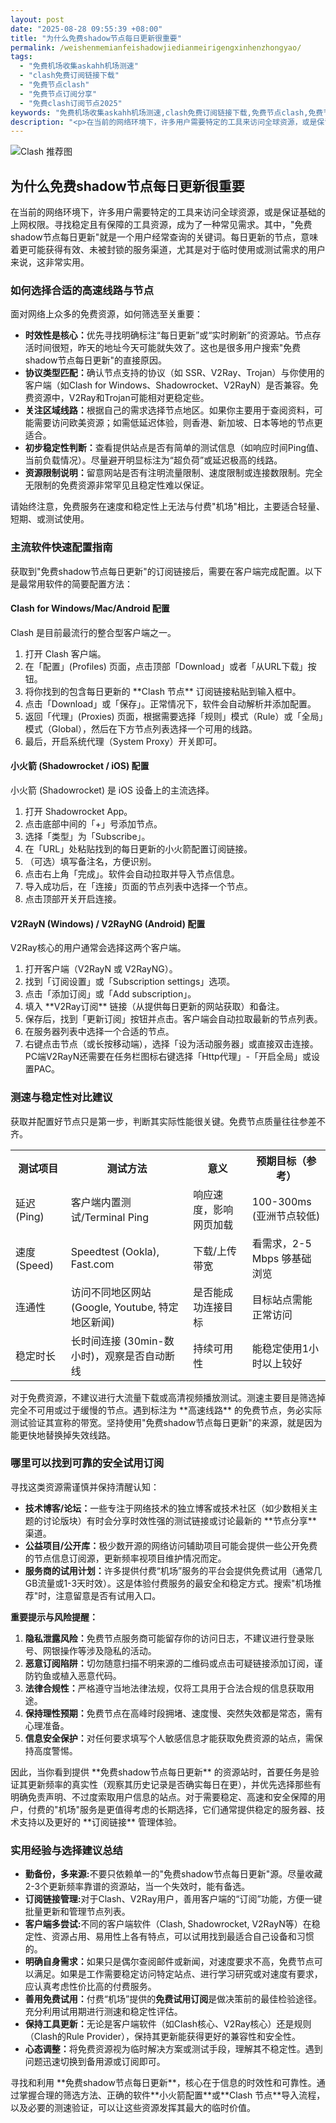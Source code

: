 ```yaml
---
layout: post
date: "2025-08-28 09:55:39 +08:00"
title: "为什么免费shadow节点每日更新很重要"
permalink: /weishenmemianfeishadowjiedianmeirigengxinhenzhongyao/
tags:
  - "免费机场收集askahh机场测速"
  - "clash免费订阅链接下载"
  - "免费节点clash"
  - "免费节点订阅分享"
  - "免费clash订阅节点2025"
keywords: "免费机场收集askahh机场测速,clash免费订阅链接下载,免费节点clash,免费节点订阅分享,免费clash订阅节点2025"
description: "<p>在当前的网络环境下，许多用户需要特定的工具来访问全球资源，或是保证基础的上网权限。寻找稳定且有保障的工具资源，成为了一种常见需求。其中，免费shadow节点每日更新就是一个用户经常查询的关键词。每日更新的节点，意味着更可能获得有效、未被封锁的服务渠道，尤其是对于临时使用或测试需求的用户来说，这非常实用。</p>"
---
```


![Clash 推荐图](https://clashjd.github.io/assets/img/免费clash节点.png)

## 为什么免费shadow节点每日更新很重要

<p>在当前的网络环境下，许多用户需要特定的工具来访问全球资源，或是保证基础的上网权限。寻找稳定且有保障的工具资源，成为了一种常见需求。其中，"免费shadow节点每日更新"就是一个用户经常查询的关键词。每日更新的节点，意味着更可能获得有效、未被封锁的服务渠道，尤其是对于临时使用或测试需求的用户来说，这非常实用。</p>
<h3>如何选择合适的高速线路与节点</h3>
<p>面对网络上众多的免费资源，如何筛选至关重要：</p>
<ul>
<li><strong>时效性是核心：</strong>优先寻找明确标注“每日更新”或“实时刷新”的资源站。节点存活时间很短，昨天的地址今天可能就失效了。这也是很多用户搜索"免费shadow节点每日更新"的直接原因。</li>
<li><strong>协议类型匹配：</strong>确认节点支持的协议（如 SSR、V2Ray、Trojan）与你使用的客户端（如Clash for Windows、Shadowrocket、V2RayN）是否兼容。免费资源中，V2Ray和Trojan可能相对更稳定些。</li>
<li><strong>关注区域线路：</strong>根据自己的需求选择节点地区。如果你主要用于查阅资料，可能需要访问欧美资源；如需低延迟体验，则香港、新加坡、日本等地的节点更适合。</li>
<li><strong>初步稳定性判断：</strong>查看提供站点是否有简单的测试信息（如响应时间Ping值、当前负载情况）。尽量避开明显标注为“超负荷”或延迟极高的线路。</li>
<li><strong>资源限制说明：</strong>留意网站是否有注明流量限制、速度限制或连接数限制。完全无限制的免费资源非常罕见且稳定性难以保证。</li>
</ul>
<p>请始终注意，免费服务在速度和稳定性上无法与付费"机场"相比，主要适合轻量、短期、或测试使用。</p>
<h3>主流软件快速配置指南</h3>
<p>获取到"免费shadow节点每日更新"的订阅链接后，需要在客户端完成配置。以下是最常用软件的简要配置方法：</p>
<h4>Clash for Windows/Mac/Android 配置</h4>
<p>Clash 是目前最流行的整合型客户端之一。</p>
<ol>
<li>打开 Clash 客户端。</li>
<li>在「配置」(Profiles) 页面，点击顶部「Download」或者「从URL下载」按钮。</li>
<li>将你找到的包含每日更新的 **Clash 节点** 订阅链接粘贴到输入框中。</li>
<li>点击「Download」或「保存」。正常情况下，软件会自动解析并添加配置。</li>
<li>返回「代理」(Proxies) 页面，根据需要选择「规则」模式（Rule）或「全局」模式（Global），然后在下方节点列表选择一个可用的线路。</li>
<li>最后，开启系统代理（System Proxy）开关即可。</li>
</ol>
<h4>小火箭 (Shadowrocket / iOS) 配置</h4>
<p>小火箭 (Shadowrocket) 是 iOS 设备上的主流选择。</p>
<ol>
<li>打开 Shadowrocket App。</li>
<li>点击底部中间的「+」号添加节点。</li>
<li>选择「类型」为「Subscribe」。</li>
<li>在「URL」处粘贴找到的每日更新的小火箭配置订阅链接。</li>
<li>（可选）填写备注名，方便识别。</li>
<li>点击右上角「完成」。软件会自动拉取并导入节点信息。</li>
<li>导入成功后，在「连接」页面的节点列表中选择一个节点。</li>
<li>点击顶部开关开启连接。</li>
</ol>
<h4>V2RayN (Windows) / V2RayNG (Android) 配置</h4>
<p>V2Ray核心的用户通常会选择这两个客户端。</p>
<ol>
<li>打开客户端（V2RayN 或 V2RayNG）。</li>
<li>找到「订阅设置」或「Subscription settings」选项。</li>
<li>点击「添加订阅」或「Add subscription」。</li>
<li>填入 **V2Ray订阅** 链接（从提供每日更新的网站获取）和备注。</li>
<li>保存后，找到「更新订阅」按钮并点击。客户端会自动拉取最新的节点列表。</li>
<li>在服务器列表中选择一个合适的节点。</li>
<li>右键点击节点（或长按移动端），选择「设为活动服务器」或直接双击连接。PC端V2RayN还需要在任务栏图标右键选择「Http代理」-「开启全局」或设置PAC。</li>
</ol>
<h3>测速与稳定性对比建议</h3>
<p>获取并配置好节点只是第一步，判断其实际性能很关键。免费节点质量往往参差不齐。</p>
<table>
<tr><th>测试项目</th><th>测试方法</th><th>意义</th><th>预期目标（参考）</th></tr>
<tr><td>延迟 (Ping)</td><td>客户端内置测试/Terminal Ping</td><td>响应速度，影响网页加载</td><td>100-300ms (亚洲节点较低)</td></tr>
<tr><td>速度 (Speed)</td><td>Speedtest (Ookla), Fast.com</td><td>下载/上传带宽</td><td>看需求，2-5 Mbps 够基础浏览</td></tr>
<tr><td>连通性</td><td>访问不同地区网站 (Google, Youtube, 特定地区新闻)</td><td>是否能成功连接目标</td><td>目标站点需能正常访问</td></tr>
<tr><td>稳定时长</td><td>长时间连接 (30min-数小时)，观察是否自动断线</td><td>持续可用性</td><td>能稳定使用1小时以上较好</td></tr>
</table>
<p>对于免费资源，不建议进行大流量下载或高清视频播放测试。测速主要目是筛选掉完全不可用或过于缓慢的节点。遇到标注为 **高速线路** 的免费节点，务必实际测试验证其宣称的带宽。坚持使用"免费shadow节点每日更新"的来源，就是因为能更快地替换掉失效线路。</p>
<h3>哪里可以找到可靠的安全试用订阅</h3>
<p>寻找这类资源需谨慎并保持清醒认知：</p>
<ul>
<li><strong>技术博客/论坛：</strong>一些专注于网络技术的独立博客或技术社区（如少数相关主题的讨论版块）有时会分享时效性强的测试链接或讨论最新的 **节点分享** 渠道。</li>
<li><strong>公益项目/公开库：</strong>极少数开源的网络访问辅助项目可能会提供一些公开免费的节点信息订阅源，更新频率视项目维护情况而定。</li>
<li><strong>服务商的试用计划：</strong>许多提供付费“机场”服务的平台会提供免费试用（通常几GB流量或1-3天时效）。这是体验付费服务的最安全和稳定方式。搜索"机场推荐"时，注意留意是否有试用入口。</li>
</ul>
<p><strong>重要提示与风险提醒：</strong></p>
<ol>
<li><strong>隐私泄露风险：</strong>免费节点服务商可能留存你的访问日志，不建议进行登录账号、网银操作等涉及隐私的活动。</li>
<li><strong>恶意订阅陷阱：</strong>切勿随意扫描不明来源的二维码或点击可疑链接添加订阅，谨防钓鱼或植入恶意代码。</li>
<li><strong>法律合规性：</strong>严格遵守当地法律法规，仅将工具用于合法合规的信息获取用途。</li>
<li><strong>保持理性预期：</strong>免费节点在高峰时段拥堵、速度慢、突然失效都是常态，需有心理准备。</li>
<li><strong>信息安全保护：</strong>对任何要求填写个人敏感信息才能获取免费资源的站点，需保持高度警惕。</li>
</ol>
<p>因此，当你看到提供 **免费shadow节点每日更新** 的资源站时，首要任务是验证其更新频率的真实性（观察其历史记录是否确实每日在更），并优先选择那些有明确免责声明、不过度索取用户信息的站点。对于需要稳定、高速和安全保障的用户，付费的"机场"服务是更值得考虑的长期选择，它们通常提供稳定的服务器、技术支持以及更好的 **订阅链接** 管理体验。</p>
<h3>实用经验与选择建议总结</h3>
<ul>
<li><strong>勤备份，多来源:</strong>不要只依赖单一的"免费shadow节点每日更新"源。尽量收藏2-3个更新频率靠谱的资源站，当一个失效时，能有备选。</li>
<li><strong>订阅链接管理:</strong>对于Clash、V2Ray用户，善用客户端的“订阅”功能，方便一键批量更新和管理节点列表。</li>
<li><strong>客户端多尝试:</strong>不同的客户端软件（Clash, Shadowrocket, V2RayN等）在稳定性、资源占用、易用性上各有特点，可以试用找到最适合自己设备和习惯的。</li>
<li><strong>明确自身需求：</strong>如果只是偶尔查阅邮件或新闻，对速度要求不高，免费节点可以满足。如果是工作需要稳定访问特定站点、进行学习研究或对速度有要求，应认真考虑性价比高的付费服务。</li>
<li><strong>善用免费试用：</strong>付费“机场”提供的<strong>免费试用订阅</strong>是做决策前的最佳检验途径。充分利用试用期进行测速和稳定性评估。</li>
<li><strong>保持工具更新：</strong>无论是客户端软件（如Clash核心、V2Ray核心）还是规则（Clash的Rule Provider），保持其更新能获得更好的兼容性和安全性。</li>
<li><strong>心态调整：</strong>将免费资源视为临时解决方案或测试手段，理解其不稳定性。遇到问题迅速切换到备用源或订阅即可。</li>
</ul>
<p>寻找和利用 **免费shadow节点每日更新**，核心在于信息的时效性和可靠性。通过掌握合理的筛选方法、正确的软件**小火箭配置**或**Clash 节点**导入流程，以及必要的测速验证，可以让这些资源发挥其最大的临时价值。</p>